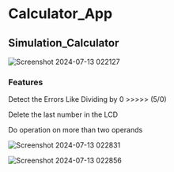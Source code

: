 # Calculator_App

## Simulation_Calculator
![Screenshot 2024-07-13 022127](https://github.com/user-attachments/assets/b1fce6bd-c1a6-486c-973d-3b6ddd522edb)

### Features
 Detect the Errors Like Dividing by 0 >>>>> (5/0) 
 
 Delete the last number in the LCD 
 
 Do operation on more than two operands

 ![Screenshot 2024-07-13 022831](https://github.com/user-attachments/assets/7aa5a9b4-8fe2-4863-a40e-821b7b2400b3) 
 
 ![Screenshot 2024-07-13 022856](https://github.com/user-attachments/assets/170256f0-da9b-4056-a39e-9d59cf0d304f) 
   


 
